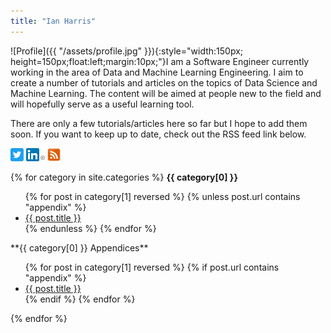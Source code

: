 ```yaml
---
title: "Ian Harris"
---
```


![Profile]({{ "/assets/profile.jpg" }}){:style="width:150px; height=150px;float:left;margin:10px;"}I am a Software Engineer currently working in the area of Data and Machine Learning Engineering. I aim to create a number of tutorials and articles on the topics of Data Science and Machine Learning. The content will be aimed at people new to the field and will hopefully serve as a useful learning tool.

There are only a few tutorials/articles here so far but I hope to add them soon. If you want to keep up to date, check out the RSS feed link below.

<div style="clear: both;"></div>
<a href="https://twitter.com/_ianharris?ref_src=twsrc%5Etfw"><img src="/assets/twitter.png" width="21" height="21"/></a>
<a href="https://www.linkedin.com/in/ian-harris-a9954652"><img src="/assets/linkedin.png" width="30" height="21"/><a/>
<a href="https://www.iharris.net/feed.xml"><img src="/assets/rss.png" width="21" height="21"/><a/>

{% for category in site.categories %}
**{{ category[0] }}**
<ul>{% for post in category[1] reversed %}
    {% unless post.url contains "appendix" %}
        <li>
            <a href="{{ post.url }}">
                {{ post.title }}
            </a>
        </li>
    {% endunless %}
    {% endfor %}
</ul>
**{{ category[0] }} Appendices**
<ul>
{% for post in category[1] reversed %}
{% if post.url contains "appendix" %}
  <li><a href="{{ post.url }}">{{ post.title }}</a></li>
{% endif %}
{% endfor %}
</ul>

{% endfor %}

